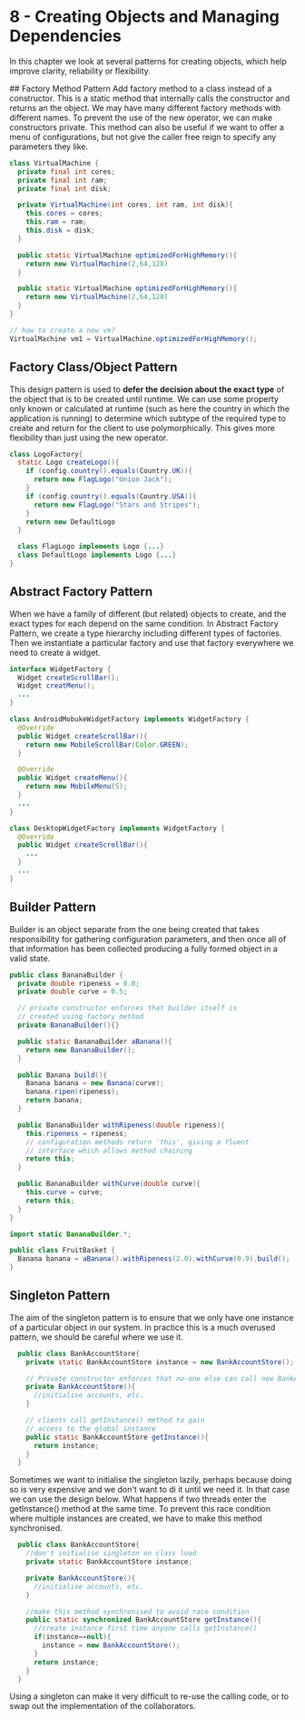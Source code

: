 # 8 - Creating Objects and Managing Dependencies

In this chapter we look at several patterns for creating objects, which help improve clarity, reliability or flexibility.

## Factory Method Pattern
Add factory method to a class instead of a constructor. This is a static method that internally calls the constructor and returns an the object. We may have many different factory methods with different names. To prevent the use of the new operator, we can make constructors private. This method can also be useful if we want to offer a menu of configurations, but not give the caller free reign to specify any parameters they like.

```java
class VirtualMachine {
  private final int cores;
  private final int ram;
  private final int disk;

  private VirtualMachine(int cores, int ram, int disk){
    this.cores = cores;
    this.ram = ram;
    this.disk = disk;
  }

  public static VirtualMachine optimizedForHighMemory(){
    return new VirtualMachine(2,64,128)
  }

  public static VirtualMachine optimizedForHighMemory(){
    return new VirtualMachine(2,64,128)
  }
}

// how to create a new vm?
VirtualMachine vm1 = VirtualMachine.optimizedForHighMemory();
```

## Factory Class/Object Pattern

This design pattern is used to **defer the decision about the exact type** of the object that is to be created until runtime. We can use some property only known or calculated at runtime (such as here the country in which the application is running) to determine which subtype of the required type to create and return for the client to use polymorphically. This gives more flexibility than just using the new operator.

```java
class LogoFactory{
  static Logo createLogo(){
    if (config.country().equals(Country.UK)){
      return new FlagLogo("Union Jack");
    }
    if (config.country().equals(Country.USA)){
      return new FlagLogo("Stars and Stripes");
    }
    return new DefaultLogo
  }

  class FlagLogo implements Logo {...}
  class DefaultLogo implements Logo {...}
}
```

## Abstract Factory Pattern

When we have a family of different (but related) objects to create, and the exact types for each depend on the same condition. In Abstract Factory Pattern, we create a type hierarchy including different types of factories. Then we instantiate a particular factory and use that factory everywhere we need to create a widget.

```java
interface WidgetFactory {
  Widget createScrollBar();
  Widget creatMenu();
  ...
}

class AndroidMobukeWidgetFactory implements WidgetFactory {
  @Override
  public Widget createScrollBar(){
    return new MobileScrollBar(Color.GREEN);
  }

  @Override
  public Widget createMenu(){
    return new MobileMenu(5);
  }
  ...
}

class DesktopWidgetFactory implements WidgetFactory {
  @Override
  public Widget createScrollBar(){
    ...
  }
  ...
}
```

## Builder Pattern

Builder is an object separate from the one being created that takes responsibility for gathering configuration parameters, and then once all of that information has been collected producing a fully formed object in a valid state.

```java
public class BananaBuilder {
  private double ripeness = 0.0;
  private double curve = 0.5;

  // private constructor enforces that builder itself is
  // created using factory method
  private BananaBuilder(){}

  public static BananaBuilder aBanana(){
    return new BananaBuilder();
  }

  public Banana build(){
    Banana banana = new Banana(curve);
    banana.ripen(ripeness);
    return banana;
  }

  public BananaBuilder withRipeness(double ripeness){
    this.ripeness = ripeness;
    // configuration methods return 'this', giving a fluent
    // interface which allows method chaining
    return this;
  }

  public BananaBuilder withCurve(double curve){
    this.curve = curve;
    return this;
  }
}
```

```java
import static BananaBuilder.*;

public class FruitBasket {
  Banana banana = aBanana().withRipeness(2.0).withCurve(0.9).build();
}
```

## Singleton Pattern

The aim of the singleton pattern is to ensure that we only have one instance of a particular object in our system. In practice this is a much overused pattern, we should be careful where we use it.

```java
  public class BankAccountStore{
    private static BankAccountStore instance = new BankAccountStore();

    // Private constructor enforces that no-one else can call new BankAccountStore()
    private BankAccountStore(){
      //initialise accounts, etc.
    }

    // clients call getInstance() method to gain
    // access to the global instance
    public static BankAccountStore getInstance(){
      return instance;
    }
  }
```

Sometimes we want to initialise the singleton lazily, perhaps because doing so is very expensive and we don't want to di it until we need it. In that case we can use the design below. What happens if two threads enter the getInstance() method at the same time. To prevent this race condition where multiple instances are created, we have to make this method synchronised.

```java
  public class BankAccountStore{
    //don't initialise singleton on class load
    private static BankAccountStore instance;

    private BankAccountStore(){
      //initialise accounts, etc.
    }

    //make this method synchronised to avoid race condition
    public static synchronized BankAccountStore getInstance(){
      //create instance first time anyone calls getInstance()
      if(instance==null){
        instance = new BankAccountStore();
      }
      return instance;
    }
  }
```

Using a singleton can make it very difficult to re-use the calling code, or to swap out the implementation of the collaborators.
